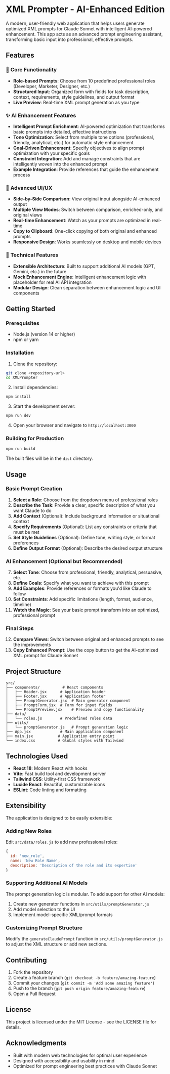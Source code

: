 # XML Prompter - AI-Enhanced Edition

A modern, user-friendly web application that helps users generate optimized XML prompts for Claude Sonnet with intelligent AI-powered enhancement. This app acts as an advanced prompt engineering assistant, transforming basic input into professional, effective prompts.

## Features

### 🚀 **Core Functionality**
- **Role-based Prompts**: Choose from 10 predefined professional roles (Developer, Marketer, Designer, etc.)
- **Structured Input**: Organized form with fields for task description, context, requirements, style guidelines, and output format
- **Live Preview**: Real-time XML prompt generation as you type

### ✨ **AI Enhancement Features**
- **Intelligent Prompt Enrichment**: AI-powered optimization that transforms basic prompts into detailed, effective instructions
- **Tone Optimization**: Select from multiple tone options (professional, friendly, analytical, etc.) for automatic style enhancement
- **Goal-Driven Enhancement**: Specify objectives to align prompt optimization with your specific goals
- **Constraint Integration**: Add and manage constraints that are intelligently woven into the enhanced prompt
- **Example Integration**: Provide references that guide the enhancement process

### 🎯 **Advanced UI/UX**
- **Side-by-Side Comparison**: View original input alongside AI-enhanced output
- **Multiple View Modes**: Switch between comparison, enriched-only, and original views
- **Real-time Enhancement**: Watch as your prompts are optimized in real-time
- **Copy to Clipboard**: One-click copying of both original and enhanced prompts
- **Responsive Design**: Works seamlessly on desktop and mobile devices

### 🔧 **Technical Features**
- **Extensible Architecture**: Built to support additional AI models (GPT, Gemini, etc.) in the future
- **Mock Enhancement Engine**: Intelligent enhancement logic with placeholder for real AI API integration
- **Modular Design**: Clean separation between enhancement logic and UI components

## Getting Started

### Prerequisites

- Node.js (version 14 or higher)
- npm or yarn

### Installation

1. Clone the repository:
```bash
git clone <repository-url>
cd XMLPrompter
```

2. Install dependencies:
```bash
npm install
```

3. Start the development server:
```bash
npm run dev
```

4. Open your browser and navigate to `http://localhost:3000`

### Building for Production

```bash
npm run build
```

The built files will be in the `dist` directory.

## Usage

### Basic Prompt Creation
1. **Select a Role**: Choose from the dropdown menu of professional roles
2. **Describe the Task**: Provide a clear, specific description of what you want Claude to do
3. **Add Context** (Optional): Include background information or situational context
4. **Specify Requirements** (Optional): List any constraints or criteria that must be met
5. **Set Style Guidelines** (Optional): Define tone, writing style, or format preferences
6. **Define Output Format** (Optional): Describe the desired output structure

### AI Enhancement (Optional but Recommended)
7. **Select Tone**: Choose from professional, friendly, analytical, persuasive, etc.
8. **Define Goals**: Specify what you want to achieve with this prompt
9. **Add Examples**: Provide references or formats you'd like Claude to follow
10. **Set Constraints**: Add specific limitations (length, format, audience, timeline)
11. **Watch the Magic**: See your basic prompt transform into an optimized, professional prompt

### Final Steps
12. **Compare Views**: Switch between original and enhanced prompts to see the improvements
13. **Copy Enhanced Prompt**: Use the copy button to get the AI-optimized XML prompt for Claude Sonnet

## Project Structure

```
src/
├── components/          # React components
│   ├── Header.jsx      # Application header
│   ├── Footer.jsx      # Application footer
│   ├── PromptGenerator.jsx  # Main generator component
│   ├── PromptForm.jsx  # Form for input fields
│   └── PromptPreview.jsx    # Preview and copy functionality
├── data/
│   └── roles.js        # Predefined roles data
├── utils/
│   └── promptGenerator.js   # Prompt generation logic
├── App.jsx             # Main application component
├── main.jsx           # Application entry point
└── index.css          # Global styles with Tailwind
```

## Technologies Used

- **React 18**: Modern React with hooks
- **Vite**: Fast build tool and development server
- **Tailwind CSS**: Utility-first CSS framework
- **Lucide React**: Beautiful, customizable icons
- **ESLint**: Code linting and formatting

## Extensibility

The application is designed to be easily extensible:

### Adding New Roles

Edit `src/data/roles.js` to add new professional roles:

```javascript
{
  id: 'new_role',
  name: 'New Role Name',
  description: 'Description of the role and its expertise'
}
```

### Supporting Additional AI Models

The prompt generation logic is modular. To add support for other AI models:

1. Create new generator functions in `src/utils/promptGenerator.js`
2. Add model selection to the UI
3. Implement model-specific XML/prompt formats

### Customizing Prompt Structure

Modify the `generateClaudePrompt` function in `src/utils/promptGenerator.js` to adjust the XML structure or add new sections.

## Contributing

1. Fork the repository
2. Create a feature branch (`git checkout -b feature/amazing-feature`)
3. Commit your changes (`git commit -m 'Add some amazing feature'`)
4. Push to the branch (`git push origin feature/amazing-feature`)
5. Open a Pull Request

## License

This project is licensed under the MIT License - see the LICENSE file for details.

## Acknowledgments

- Built with modern web technologies for optimal user experience
- Designed with accessibility and usability in mind
- Optimized for prompt engineering best practices with Claude Sonnet 